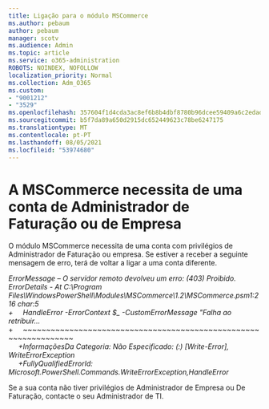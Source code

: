 ```yaml
---
title: Ligação para o módulo MSCommerce
ms.author: pebaum
author: pebaum
manager: scotv
ms.audience: Admin
ms.topic: article
ms.service: o365-administration
ROBOTS: NOINDEX, NOFOLLOW
localization_priority: Normal
ms.collection: Adm_O365
ms.custom:
- "9001212"
- "3529"
ms.openlocfilehash: 357604f1d4cda3ac8ef6b8b4dbf8780b96dcee59409a6c2edad4a84d6adda62a
ms.sourcegitcommit: b5f7da89a650d2915dc652449623c78be6247175
ms.translationtype: MT
ms.contentlocale: pt-PT
ms.lasthandoff: 08/05/2021
ms.locfileid: "53974680"
---
```

# <a name="mscommerce-requires-a-company-or-billing-administrator-account"></a>A MSCommerce necessita de uma conta de Administrador de Faturação ou de Empresa

O módulo MSCommerce necessita de uma conta com privilégios de Administrador de Faturação ou empresa. Se estiver a receber a seguinte mensagem de erro, terá de voltar a ligar a uma conta diferente.

*ErrorMessage – O servidor remoto devolveu um erro: (403) Proibido. ErrorDetails - At C:\Program Files\WindowsPowerShell\Modules\MSCommerce\1.2\MSCommerce.psm1:216 char:5*<br>
*+&nbsp;&nbsp;&nbsp;&nbsp;&nbsp;HandleError -ErrorContext $_ -CustomErrorMessage "Falha ao retribuir...*<br>
\+&nbsp;&nbsp;&nbsp;&nbsp;&nbsp;~~~~~~~~~~~~~~~~~~~~~~~~~~~~~~~~~~~~~~~~~~~~~~~~~~~~~~~~~~~~~~~~~<br>
&nbsp;&nbsp;&nbsp;&nbsp;&nbsp;*+InformaçõesDa Categoria: Não Especificado: (:) [Write-Error], WriteErrorException*<br>
&nbsp;&nbsp;&nbsp;&nbsp;&nbsp;*+FullyQualifiedErrorId: Microsoft.PowerShell.Commands.WriteErrorException,HandleError*

Se a sua conta não tiver privilégios de Administrador de Empresa ou De Faturação, contacte o seu Administrador de TI.
